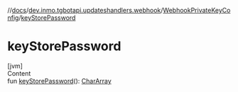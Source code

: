 //[docs](../../../index.md)/[dev.inmo.tgbotapi.updateshandlers.webhook](../index.md)/[WebhookPrivateKeyConfig](index.md)/[keyStorePassword](key-store-password.md)



# keyStorePassword  
[jvm]  
Content  
fun [keyStorePassword](key-store-password.md)(): [CharArray](https://kotlinlang.org/api/latest/jvm/stdlib/kotlin/-char-array/index.html)  



